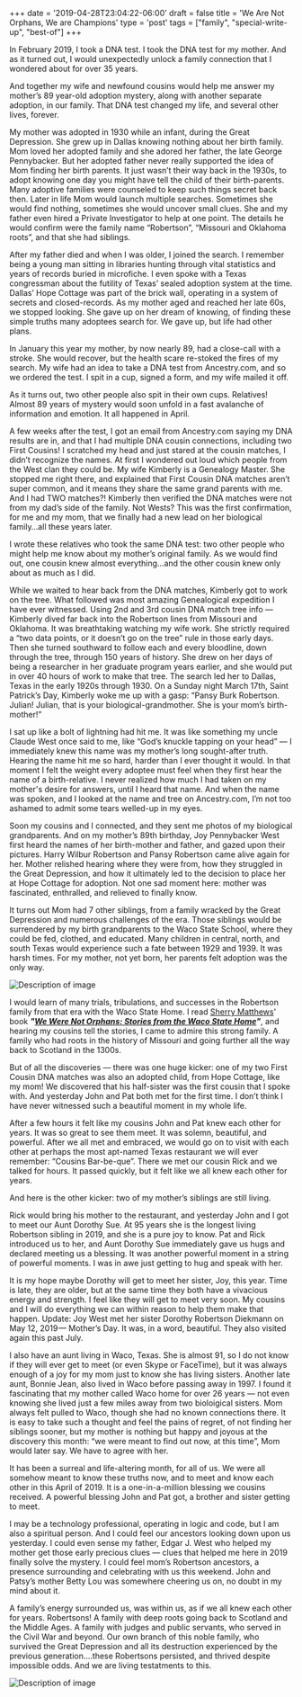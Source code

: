 +++
date = '2019-04-28T23:04:22-06:00'
draft = false
title = 'We Are Not Orphans, We are Champions'
type = 'post'
tags = ["family", "special-write-up", "best-of"]
+++

In February 2019, I took a DNA test. I took the DNA test for my mother. And as it turned out, I would unexpectedly unlock a family connection that I wondered about for over 35 years.<br />

And together my wife and newfound cousins would help me answer my mother’s 89 year-old adoption mystery, along with another separate adoption, in our family. That DNA test changed my life, and several other lives, forever.<br />

My mother was adopted in 1930 while an infant, during the Great Depression. She grew up in Dallas knowing nothing about her birth family. Mom loved her adopted family and she adored her father, the late George Pennybacker. But her adopted father never really supported the idea of Mom finding her birth parents. It just wasn’t their way back in the 1930s, to adopt knowing one day you might have tell the child of their birth-parents. Many adoptive families were counseled to keep such things secret back then.
Later in life Mom would launch multiple searches. Sometimes she would find nothing, sometimes she would uncover small clues. She and my father even hired a Private Investigator to help at one point. The details he would confirm were the family name “Robertson”, “Missouri and Oklahoma roots”, and that she had siblings.<br />

After my father died and when I was older, I joined the search. I remember being a young man sitting in libraries hunting through vital statistics and years of records buried in microfiche. I even spoke with a Texas congressman about the futility of Texas’ sealed adoption system at the time. Dallas’ Hope Cottage was part of the brick wall, operating in a system of secrets and closed-records. As my mother aged and reached her late 60s, we stopped looking. She gave up on her dream of knowing, of finding these simple truths many adoptees search for. We gave up, but life had other plans.<br />

In January this year my mother, by now nearly 89, had a close-call with a stroke. She would recover, but the health scare re-stoked the fires of my search. My wife had an idea to take a DNA test from Ancestry.com, and so we ordered the test. I spit in a cup, signed a form, and my wife mailed it off.<br />

As it turns out, two other people also spit in their own cups. Relatives! Almost 89 years of mystery would soon unfold in a fast avalanche of information and emotion. It all happened in April.<br />

A few weeks after the test, I got an email from Ancestry.com saying my DNA results are in, and that I had multiple DNA cousin connections, including two First Cousins! I scratched my head and just stared at the cousin matches, I didn’t recognize the names. At first I wondered out loud which people from the West clan they could be.
My wife Kimberly is a Genealogy Master. She stopped me right there, and explained that First Cousin DNA matches aren’t super common, and it means they share the same grand parents with me. And I had TWO matches?! Kimberly then verified the DNA matches were not from my dad’s side of the family. Not Wests? This was the first confirmation, for me and my mom, that we finally had a new lead on her biological family…all these years later.<br />

I wrote these relatives who took the same DNA test: two other people who might help me know about my mother’s original family. As we would find out, one cousin knew almost everything…and the other cousin knew only about as much as I did.<br />

While we waited to hear back from the DNA matches, Kimberly got to work on the tree. What followed was most amazing Genealogical expedition I have ever witnessed. Using 2nd and 3rd cousin DNA match tree info — Kimberly dived far back into the Robertson lines from Missouri and Oklahoma. It was breathtaking watching my wife work. She strictly required a “two data points, or it doesn’t go on the tree” rule in those early days. Then she turned southward to follow each and every bloodline, down through the tree, through 150 years of history. She drew on her days of being a researcher in her graduate program years earlier, and she would put in over 40 hours of work to make that tree.
The search led her to Dallas, Texas in the early 1920s through 1930. On a Sunday night March 17th, Saint Patrick’s Day, Kimberly woke me up with a gasp:
“Pansy Burk Robertson. Julian! Julian, that is your biological-grandmother. She is your mom’s birth-mother!”<br />

I sat up like a bolt of lightning had hit me. It was like something my uncle Claude West once said to me, like “God’s knuckle tapping on your head” — I immediately knew this name was my mother’s long sought-after truth. Hearing the name hit me so hard, harder than I ever thought it would. In that moment I felt the weight every adoptee must feel when they first hear the name of a birth-relative. I never realized how much I had taken on my mother's desire for answers, until I heard that name. And when the name was spoken, and I looked at the name and tree on Ancestry.com, I’m not too ashamed to admit some tears welled-up in my eyes.<br />

Soon my cousins and I connected, and they sent me photos of my biological grandparents. And on my mother’s 89th birthday, Joy Pennybacker West first heard the names of her birth-mother and father, and gazed upon their pictures. Harry Wilbur Robertson and Pansy Robertson came alive again for her. Mother relished hearing where they were from, how they struggled in the Great Depression, and how it ultimately led to the decision to place her at Hope Cottage for adoption. Not one sad moment here: mother was fascinated, enthralled, and relieved to finally know.<br />

It turns out Mom had 7 other siblings, from a family wracked by the Great Depression and numerous challenges of the era. Those siblings would be surrendered by my birth grandparents to the Waco State School, where they could be fed, clothed, and educated. Many children in central, north, and south Texas would experience such a fate between 1929 and 1939. It was harsh times. For my mother, not yet born, her parents felt adoption was the only way.<br />

![Description of image](/Blog/posts/2019/We-Are-Not-Orphans/robertsons.jpeg)<br />

I would learn of many trials, tribulations, and successes in the Robertson family from that era with the Waco State Home. I read <a href="https://www.wewerenotorphans.com/about_author.php">Sherry Matthews</a>' book <i><b>"<a href="https://www.wewerenotorphans.com/about_book.php">We Were Not Orphans: Stories from the Waco State Home</a>"</b></i>, and hearing my cousins tell the stories, I came to admire this strong family. A family who had roots in the history of Missouri and going further all the way back to Scotland in the 1300s.<br />

But of all the discoveries — there was one huge kicker: one of my two First Cousin DNA matches was also an adopted child, from Hope Cottage, like my mom! We discovered that his half-sister was the first cousin that I spoke with. And yesterday John and Pat both met for the first time. I don’t think I have never witnessed such a beautiful moment in my whole life.<br />

After a few hours it felt like my cousins John and Pat knew each other for years. It was so great to see them meet. It was solemn, beautiful, and powerful. After we all met and embraced, we would go on to visit with each other at perhaps the most apt-named Texas restaurant we will ever remember: “Cousins Bar-be-que”. There we met our cousin Rick and we talked for hours. It passed quickly, but it felt like we all knew each other for years.<br />

And here is the other kicker: two of my mother’s siblings are still living.<br />

Rick would bring his mother to the restaurant, and yesterday John and I got to meet our Aunt Dorothy Sue. At 95 years she is the longest living Robertson sibling in 2019, and she is a pure joy to know. Pat and Rick introduced us to her, and Aunt Dorothy Sue immediately gave us hugs and declared meeting us a blessing. It was another powerful moment in a string of powerful moments. I was in awe just getting to hug and speak with her.<br />

It is my hope maybe Dorothy will get to meet her sister, Joy, this year. Time is late, they are older, but at the same time they both have a vivacious energy and strength. I feel like they will get to meet very soon. My cousins and I will do everything we can within reason to help them make that happen. Update: Joy West met her sister Dorothy Robertson Diekmann on May 12, 2019 — Mother’s Day. It was, in a word, beautiful. They also visited again this past July.<br />

I also have an aunt living in Waco, Texas. She is almost 91, so I do not know if they will ever get to meet (or even Skype or FaceTime), but it was always enough of a joy for my mom just to know she has living sisters. Another late aunt, Bonnie Jean, also lived in Waco before passing away in 1997. I found it fascinating that my mother called Waco home for over 26 years — not even knowing she lived just a few miles away from two bioloigical sisters. Mom always felt pulled to Waco, though she had no known connections there. It is easy to take such a thought and feel the pains of regret, of not finding her siblings sooner, but my mother is nothing but happy and joyous at the discovery this month: “we were meant to find out now, at this time”, Mom would later say. We have to agree with her.<br />

It has been a surreal and life-altering month, for all of us. We were all somehow meant to know these truths now, and to meet and know each other in this April of 2019. It is a one-in-a-million blessing we cousins received. A powerful blessing John and Pat got, a brother and sister getting to meet.<br />

I may be a technology professional, operating in logic and code, but I am also a spiritual person. And I could feel our ancestors looking down upon us yesterday. I could even sense my father, Edgar J. West who helped my mother get those early precious clues — clues that helped me here in 2019 finally solve the mystery. I could feel mom’s Robertson ancestors, a presence surrounding and celebrating with us this weekend. John and Patsy’s mother Betty Lou was somewhere cheering us on, no doubt in my mind about it.<br />

A family’s energy surrounded us, was within us, as if we all knew each other for years. Robertsons! A family with deep roots going back to Scotland and the Middle Ages. A family with judges and public servants, who served in the Civil War and beyond. Our own branch of this noble family, who survived the Great Depression and all its destruction experienced by the previous generation….these Robertsons persisted, and thrived despite impossible odds. And we are living testatments to this.<br />

![Description of image](/Blog/posts/2019/We-Are-Not-Orphans/mom-and-new-fam.jpg)